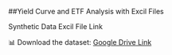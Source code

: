 ##Yield Curve and ETF Analysis with Excil Files

Synthetic Data Excil File Link

📊 Download the dataset: [Google Drive Link]([https://drive.google.com/yourfilelink](https://drive.google.com/file/d/1wzy-RvV80srjY0gxAwBc7NQ_3botJC0O/view?usp=sharing))


